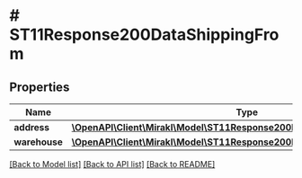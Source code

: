 # # ST11Response200DataShippingFrom

## Properties

Name | Type | Description | Notes
------------ | ------------- | ------------- | -------------
**address** | [**\OpenAPI\Client\Mirakl\Model\ST11Response200DataShippingFromAddress**](ST11Response200DataShippingFromAddress.md) |  | [optional]
**warehouse** | [**\OpenAPI\Client\Mirakl\Model\ST11Response200DataShippingFromWarehouse**](ST11Response200DataShippingFromWarehouse.md) |  | [optional]

[[Back to Model list]](../../README.md#models) [[Back to API list]](../../README.md#endpoints) [[Back to README]](../../README.md)
